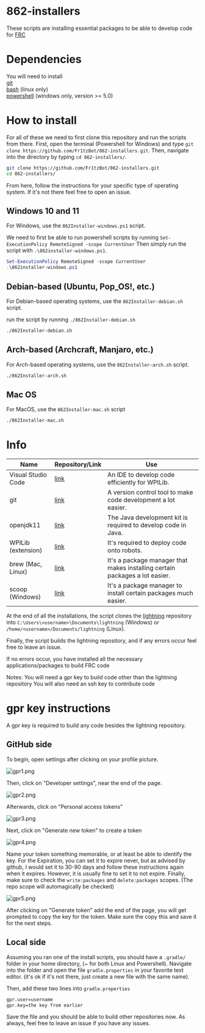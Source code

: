 # 862-installers
These scripts are installing essential packages to be able to develop code for [FRC](https://www.firstinspires.org/robotics/frc)

# Dependencies
You will need to install\
[git](https://git-scm.com/)\
[bash](https://www.gnu.org/software/bash/) (linux only)\
[powershell](https://github.com/PowerShell/PowerShell) (windows only, version >= 5.0)

# How to install

For all of these we need to first clone this repository and run the scripts from there.
First, open the terminal (Powershell for Windows) and type `git clone https://github.com/Fr1tzBot/862-installers.git`.
Then, navigate into the directory by typing `cd 862-installers/`.

```bash
git clone https://github.com/Fr1tzBot/862-installers.git
cd 862-installers/
```
From here, follow the instructions for your specific type of operating system. If it's not there feel free to open an issue.

## Windows 10 and 11
For Windows, use the `862Installer-windows.ps1` script.

We need to first be able to run powershell scripts by running `Set-ExecutionPolicy RemoteSigned -scope CurrentUser`
Then simply run the script with `.\862installer-windows.ps1`.

```ps1
Set-ExecutionPolicy RemoteSigned -scope CurrentUser
.\862installer-windows.ps1
```

## Debian-based (Ubuntu, Pop_OS!, etc.)
For Debian-based operating systems, use the `862Installer-debian.sh` script.

run the script by running `./862Installer-debian.sh`

```bash
./862Installer-debian.sh
```

## Arch-based (Archcraft, Manjaro, etc.)
For Arch-based operating systems, use the `862Installer-arch.sh` script.

```bash
./862Installer-arch.sh
```

## Mac OS
For MacOS, use the `862Installer-mac.sh` script

```bash
./862Installer-mac.sh
```

# Info

Name | Repository/Link | Use
--- | --- | ---
Visual Studio Code | [link](https://code.visualstudio.com/) | An IDE to develop code efficiently for WPILib.
git | [link](https://git-scm.com/) | A version control tool to make code development a lot easier.
openjdk11 | [link](https://openjdk.java.net/projects/jdk/11/) | The Java development kit is required to develop code in Java.
WPILib (extension) | [link](https://wpilib.org/) | It's required to deploy code onto robots.
brew (Mac, Linux) | [link](https://brew.sh/) | It's a package manager that makes installing certain packages a lot easier.
scoop (Windows) | [link](https://scoop.sh/) | It's a package manager to install certain packages much easier.

At the end of all the installations, the script clones the [lightning](https://github.com/frc-862/lightning) repository into `C:\Users\<username>\Documents\lightning` (Windows) or `/home/<username>/Documents/lightning` (Linux).

Finally, the script builds the lightning repository, and if any errors occur feel free to leave an issue.

If no errors occur, you have installed all the necessary applications/packages to build FRC code

Notes:
You will need a gpr key to build code other than the lightning repository
You will also need an ssh key to contribute code

# gpr key instructions

A gpr key is required to build any code besides the lightning repository.

## GitHub side
To begin, open settings after clicking on your profile picture.

![gpr1.png](https://github.com/DerpTaterTot/DerpTaterTot/raw/main/Images/gpr1.png)

Then, click on "Developer settings", near the end of the page.

![gpr2.png](https://github.com/DerpTaterTot/DerpTaterTot/raw/main/Images/gpr2.png)

Afterwards, click on "Personal access tokens"

![gpr3.png](https://github.com/DerpTaterTot/DerpTaterTot/raw/main/Images/gpr3.png)

Next, click on "Generate new token" to create a token

![gpr4.png](https://github.com/DerpTaterTot/DerpTaterTot/raw/main/Images/gpr4.png)

Name your token something memorable, or at least be able to identify the key. For the Expiration, you can set it to expire never, but as advised by github, I would set it to 30-90 days and follow these instructions again when it expires. However, it is usually fine to set it to not expire. Finally, make sure to check the `write:packages` and `delete:packages` scopes. (The repo scope will automagically be checked)

![gpr5.png](https://github.com/DerpTaterTot/DerpTaterTot/raw/main/Images/gpr5.png)

After clicking on "Generate token" add the end of the page, you will get prompted to copy the key for the token. Make sure the copy this and save it for the next steps.

## Local side

Assuming you ran one of the install scripts, you should have a `.gradle/` folder in your home directory, (~ for both Linux and Powershell). Navigate into the folder and open the file `gradle.properties` in your favorite text editor. (it's ok if it's not there, just create a new file with the same name).  

Then, add these two lines into `gradle.properties`
```bash
gpr.user=username
gpr.key=the key from earlier
```
Save the file and you should be able to build other repositories now. As always, feel free to leave an issue if you have any issues.
